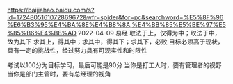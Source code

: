 

https://baijiahao.baidu.com/s?id=1724805161072869672&wfr=spider&for=pc&searchword=%E5%8F%96%E6%B3%95%E4%BA%8E%E4%B8%8A,%E4%BB%85%E5%BE%97%E5%85%B6%E4%B8%AD
2022-04-09
易经
取法于上，仅得为中；取法于中，故为其下
求其上，得其中；求其中，得其下；求其下，必败
目标必须高于现状，具有一定的挑战性，经过努力具有可现实性和时限性

考试以100分为目标学习，最后可能是90分
当你是打工人时，要有管理者的视野
当你是部门主管时，要有总经理的视角
